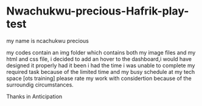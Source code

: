 # Nwachukwu-precious-Hafrik-play-test
my name is ncachukwu precious

my codes contain an img folder which contains both my image files and my html and css file, i decided to add an hover to the dashboard,i would have designed it properly had it been i had the time
i was unable to complete my required task because of the limited time and my busy schedule at my tech space [ots training]
please  rate my work with considertion because of the surroundig circumstances.

Thanks in Anticipation
